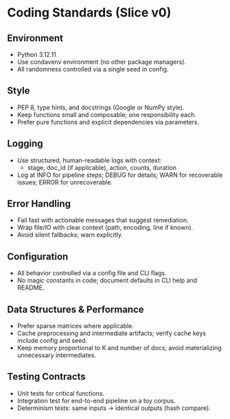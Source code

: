 # Coding Standards (Slice v0)

## Environment
- Python 3.12.11
- Use condavenv environment (no other package managers).
- All randomness controlled via a single seed in config.

## Style
- PEP 8, type hints, and docstrings (Google or NumPy style).
- Keep functions small and composable; one responsibility each.
- Prefer pure functions and explicit dependencies via parameters.

## Logging
- Use structured, human-readable logs with context:
    - stage, doc_id (if applicable), action, counts, duration
- Log at INFO for pipeline steps; DEBUG for details; WARN for recoverable issues; ERROR for unrecoverable.

## Error Handling
- Fail fast with actionable messages that suggest remediation.
- Wrap file/IO with clear context (path, encoding, line if known).
- Avoid silent fallbacks; warn explicitly.

## Configuration
- All behavior controlled via a config file and CLI flags.
- No magic constants in code; document defaults in CLI help and README.

## Data Structures & Performance
- Prefer sparse matrices where applicable.
- Cache preprocessing and intermediate artifacts; verify cache keys include config and seed.
- Keep memory proportional to K and number of docs; avoid materializing unnecessary intermediates.

## Testing Contracts
- Unit tests for critical functions.
- Integration test for end-to-end pipeline on a toy corpus.
- Determinism tests: same inputs → identical outputs (hash compare).